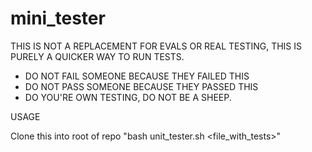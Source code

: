 # mini_tester


THIS IS NOT A REPLACEMENT FOR EVALS OR REAL TESTING,
THIS IS PURELY A QUICKER WAY TO RUN TESTS.
- DO NOT FAIL SOMEONE BECAUSE THEY FAILED THIS
- DO NOT PASS SOMEONE BECAUSE THEY PASSED THIS
- DO YOU'RE OWN TESTING, DO NOT BE A SHEEP.

USAGE 

Clone this into root of repo
"bash unit_tester.sh <file_with_tests>"
